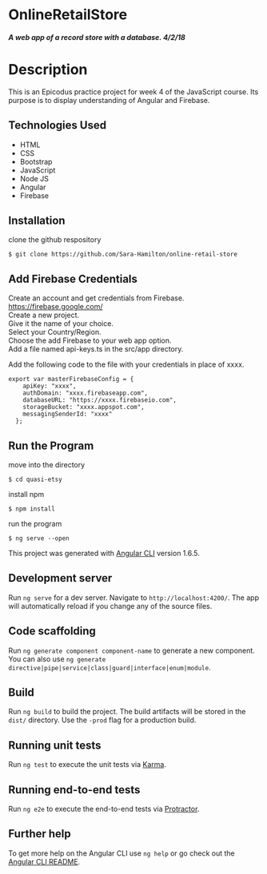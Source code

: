 # OnlineRetailStore

##### A web app of a record store with a database.  4/2/18  

# Description
This is an Epicodus practice project for week 4 of the JavaScript course.  Its purpose is to display understanding of Angular and Firebase.  

## Technologies Used
* HTML
* CSS
* Bootstrap
* JavaScript
* Node JS
* Angular
* Firebase  

## Installation

clone the github respository
```
$ git clone https://github.com/Sara-Hamilton/online-retail-store
```
## Add Firebase Credentials
Create an account and get credentials from Firebase. https://firebase.google.com/   
Create a new project.  
Give it the name of your choice.  
Select your Country/Region.  
Choose the add Firebase to your web app option.  
Add a file named api-keys.ts in the src/app directory.  

Add the following code to the file with your credentials in place of xxxx.
```
export var masterFirebaseConfig = {
    apiKey: "xxxx",
    authDomain: "xxxx.firebaseapp.com",
    databaseURL: "https://xxxx.firebaseio.com",
    storageBucket: "xxxx.appspot.com",
    messagingSenderId: "xxxx"
  };
```

##  Run the Program  
move into the directory
```
$ cd quasi-etsy
```  
install npm
```
$ npm install
```
run the program
```
$ ng serve --open
```

This project was generated with [Angular CLI](https://github.com/angular/angular-cli) version 1.6.5.

## Development server

Run `ng serve` for a dev server. Navigate to `http://localhost:4200/`. The app will automatically reload if you change any of the source files.

## Code scaffolding

Run `ng generate component component-name` to generate a new component. You can also use `ng generate directive|pipe|service|class|guard|interface|enum|module`.

## Build

Run `ng build` to build the project. The build artifacts will be stored in the `dist/` directory. Use the `-prod` flag for a production build.

## Running unit tests

Run `ng test` to execute the unit tests via [Karma](https://karma-runner.github.io).

## Running end-to-end tests

Run `ng e2e` to execute the end-to-end tests via [Protractor](http://www.protractortest.org/).

## Further help

To get more help on the Angular CLI use `ng help` or go check out the [Angular CLI README](https://github.com/angular/angular-cli/blob/master/README.md).
